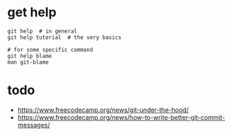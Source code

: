 # get help
```
git help  # in general
git help tutorial  # the very basics

# for some specific command
git help blame
man git-blame
```



# todo
* https://www.freecodecamp.org/news/git-under-the-hood/
* https://www.freecodecamp.org/news/how-to-write-better-git-commit-messages/
